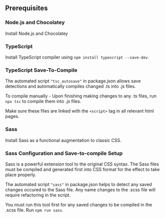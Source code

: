 ## Prerequisites


### Node.js and Chocolatey
Install Node.js and Chocolatey

### TypeScript
Install TypeScript compiler using `npm install typescript --save-dev`.

### TypeScript Save-To-Compile
The automated script `"tsc_autosave"` in package.json allows save detections and automatically compiles changed .ts into .js files.

To compile manually - Upon finishing making changes to any .ts files, run `npx tsc` to compile them into .js files.

Make sure these files are linked with the `<script>` tag in all relevant html pages.

### Sass
Install Sass as a functional augmentation to classic CSS.

### Sass Configuration and Save-to-compile Setup
Sass is a powerful extension tool to the original CSS syntax. The Sass files must be compiled and generated first into CSS format for the effect to take place properly. 

The automated script `"sass"` in package.json helps to detect any saved changes occured to the Sass file. Any name changes to the .scss file will require refactoring in the script.

You must run this tool first for any saved changes to be compiled in the .scss file. Run `npm run sass`.
